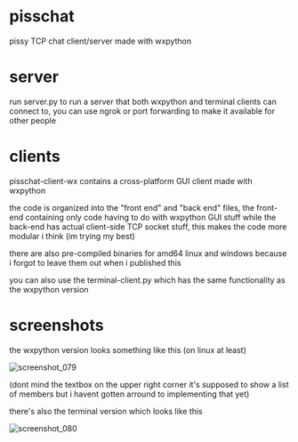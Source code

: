 # pisschat
pissy TCP chat client/server made with wxpython

# server
run server.py to run a server that both wxpython and terminal clients can connect to, you can use ngrok or port forwarding to make it available for other people

# clients
pisschat-client-wx contains a cross-platform GUI client made with wxpython

the code is organized into the "front end" and "back end" files, the front-end containing only code having to do with wxpython GUI stuff while the back-end has actual client-side TCP socket stuff, this makes the code more modular i think (im trying my best)

there are also pre-compiled binaries for amd64 linux and windows because i forgot to leave them out when i published this

you can also use the terminal-client.py which has the same functionality as the wxpython version

# screenshots

the wxpython version looks something like this (on linux at least)

![screenshot_079](https://user-images.githubusercontent.com/86350819/206936861-8fac56fd-b234-4e2a-869b-511c6b8aa2ff.png)

(dont mind the textbox on the upper right corner it's supposed to show a list of members but i havent gotten arround to implementing that yet)

there's also the terminal version which looks like this

![screenshot_080](https://user-images.githubusercontent.com/86350819/206937223-8a4cd821-55c1-44c2-84f3-6d41c291ca42.png)
